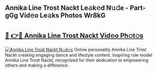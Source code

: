 ## Annika Line Trost Nackt Le𝚊k𝚎d N𝚞𝚍e - Part-gGg Vid𝚎o Le𝚊ks Photos Wr8kG

# <h2><a href="http://fb1tpz8.evod.top/?m=Annika+Line+Trost+Nackt">🔗 👉🔴 Annika Line Trost Nackt Vid𝚎o Ph𝚘t𝚘s</a></h2>

[![Annika Line Trost Nackt N𝚞d𝚎s](https://i.imgur.com/8V9OHl7.gif)](http://fb1tpz8.evod.top/?m=Annika+Line+Trost+Nackt)
Online personality Annika Line Trost Nackt creating engaging dance and lifestyle content. Inspiring role model Annika Line Trost Nackt, recognized for their dedication to empowering others and making a difference. 

